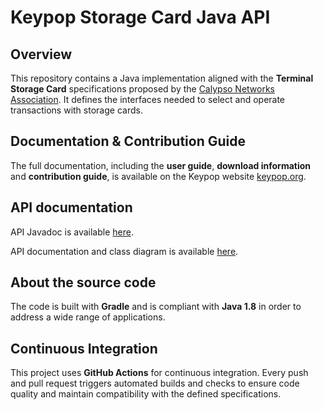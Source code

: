 # Keypop Storage Card Java API

## Overview

This repository contains a Java implementation aligned with the **Terminal Storage Card** specifications proposed
by the [Calypso Networks Association](https://www.calypsonet.org). It defines the interfaces needed to select and operate transactions with 
storage cards.

## Documentation & Contribution Guide

The full documentation, including the **user guide**, **download information** and **contribution guide**, is available 
on the Keypop website [keypop.org](https://keypop.org/).

## API documentation

API Javadoc is available [here](https://docs.keypop.org/keypop-storagecard-java-api).

API documentation and class diagram is available 
[here](https://docs.terminal-api.calypsonet.org/).

## About the source code

The code is built with **Gradle** and is compliant with **Java 1.8** in order to address a wide range of applications.

## Continuous Integration

This project uses **GitHub Actions** for continuous integration. Every push and pull request triggers automated builds
and checks to ensure code quality and maintain compatibility with the defined specifications.
